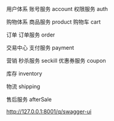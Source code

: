 用户体系
账号服务 account
权限服务 auth

购物体系
商品服务 product
购物车 cart

订单
订单服务 order

交易中心
支付服务 payment

营销
秒杀服务 seckill
优惠券服务 coupon

库存 inventory

物流 shipping

售后服务 afterSale

http://127.0.0.1:8001/q/swagger-ui
